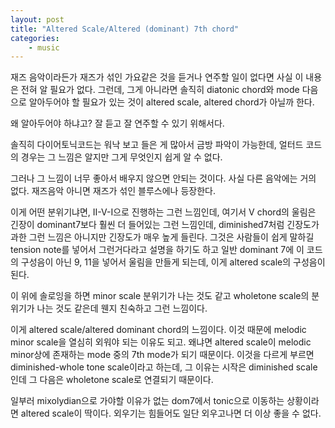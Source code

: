 ```yaml
---
layout: post
title: "Altered Scale/Altered (dominant) 7th chord"
categories:
    - music
---
```


재즈 음악이라든가 재즈가 섞인 가요같은 것을 듣거나 연주할 일이 없다면 사실 이 내용은 전혀 알 필요가 없다. 그런데, 그게 아니라면 솔직히 diatonic chord와 mode 다음으로 알아두어야 할 필요가 있는 것이 altered scale, altered chord가 아닐까 한다.

왜 알아두어야 하냐고? 잘 듣고 잘 연주할 수 있기 위해서다.

솔직히 다이어토닉코드는 워낙 보고 들은 게 많아서 금방 파악이 가능한데, 얼터드 코드의 경우는 그 느낌은 알지만 그게 무엇인지 쉽게 알 수 없다.

그러나 그 느낌이 너무 좋아서 배우지 않으면 안되는 것이다. 사실 다른 음악에는 거의 없다. 재즈음악 아니면 재즈가 섞인 블루스에나 등장한다.

이게 어떤 분위기냐면, II-V-I으로 진행하는 그런 느낌인데, 여기서 V chord의 울림은 긴장이 dominant7보다 훨씬 더 들어있는 그런 느낌인데, diminished7처럼 긴장도가 과한 그런 느낌은 아니지만 긴장도가 매우 높게 들린다. 그것은 사람들이 쉽게 말하길 tension note를 넣어서 그런거다라고 설명을 하기도 하고 일반 dominant 7에 이 코드의 구성음이 아닌 9, 11을 넣어서 울림을 만들게 되는데, 이게 altered scale의 구성음이 된다.

이 위에 솔로잉을 하면 minor scale 분위기가 나는 것도 같고 wholetone scale의 분위기가 나는 것도 같은데 웬지 친숙하고 그런 느낌이다.

이게 altered scale/altered dominant chord의 느낌이다. 이것 때문에 melodic minor scale을 열심히 외워야 되는 이유도 되고. 왜냐면 altered scale이 melodic minor상에 존재하는 mode 중의 7th mode가 되기 때문이다. 이것을 다르게 부르면 diminished-whole tone scale이라고 하는데, 그 이유는 시작은 diminished scale인데 그 다음은 wholetone scale로 연결되기 때문이다.

일부러 mixolydian으로 가야할 이유가 없는 dom7에서 tonic으로 이동하는 상황이라면 altered scale이 딱이다. 외우기는 힘들어도 일단 외우고나면 더 이상 좋을 수 없다.
